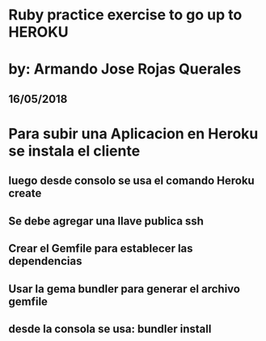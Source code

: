 # Ruby practice exercise to go up to HEROKU

# by: Armando Jose Rojas Querales 

## 16/05/2018


# Para subir una Aplicacion en Heroku se instala el cliente
## luego desde consolo se usa el comando Heroku create 
## Se debe agregar una llave publica ssh
## Crear el Gemfile para establecer las dependencias
## Usar la gema bundler para generar el archivo gemfile
## desde la consola se usa: bundler install

